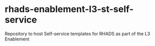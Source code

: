 # rhads-enablement-l3-st-self-service
Repository to host Self-service templates for RHADS as part of the L3 Enablement
